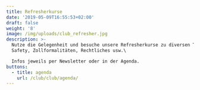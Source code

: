 ```yaml
---
title: Refresherkurse
date: '2019-05-09T16:55:53+02:00'
draft: false
weight: '8'
image: /img/uploads/club_refresher.jpg
description: >-
  Nutze die Gelegenheit und besuche unsere Refresherkurse zu diversen Themen wie
  Safety, Zollformalitäten, Rechtliches usw.\

  Infos jeweils per Newsletter oder in der Agenda.
buttons:
  - title: agenda
    url: /club/club/agenda/
---
```


